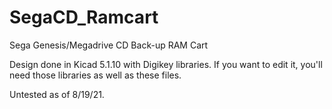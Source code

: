 # SegaCD_Ramcart
 Sega Genesis/Megadrive CD Back-up RAM Cart

 Design done in Kicad 5.1.10 with Digikey libraries. If you want to edit it, you'll need those libraries as well as these files.

 Untested as of 8/19/21.